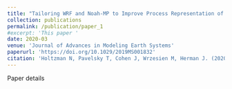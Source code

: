 ```yaml
---
title: "Tailoring WRF and Noah‐MP to Improve Process Representation of Sierra Nevada Runoff: Diagnostic Evaluation and Applications"
collection: publications
permalink: /publication/paper_1
#excerpt: 'This paper '
date: 2020-03
venue: 'Journal of Advances in Modeling Earth Systems'
paperurl: 'https://doi.org/10.1029/2019MS001832'
citation: 'Holtzman N, Pavelsky T, Cohen J, Wrzesien M, Herman J. (2020). &quot;Paper Title Number 1.&quot; <i>Journal 1</i>. 1(1).'
---
```

Paper details
